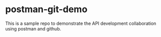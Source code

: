 # postman-git-demo
This is a sample repo to demonstrate the API development collaboration using postman and github.
